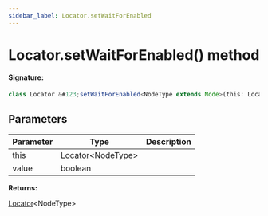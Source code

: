 ```yaml
---
sidebar_label: Locator.setWaitForEnabled
---
```


# Locator.setWaitForEnabled() method

#### Signature:

```typescript
class Locator &#123;setWaitForEnabled<NodeType extends Node>(this: Locator<NodeType>, value: boolean): Locator<NodeType>;&#125;
```

## Parameters

| Parameter | Type                                              | Description |
| --------- | ------------------------------------------------- | ----------- |
| this      | [Locator](./puppeteer.locator.md)&lt;NodeType&gt; |             |
| value     | boolean                                           |             |

**Returns:**

[Locator](./puppeteer.locator.md)&lt;NodeType&gt;
